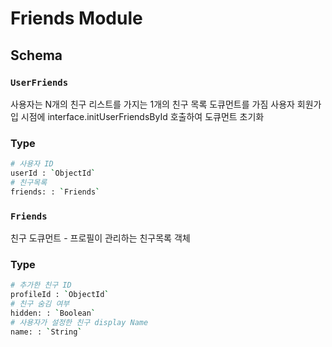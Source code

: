 # Friends Module

## Schema

### `UserFriends`

사용자는 N개의 친구 리스트를 가지는 1개의 친구 목록 도큐먼트를 가짐
사용자 회원가입 시점에 interface.initUserFriendsById 호출하여 도큐먼트 초기화

### Type

```bash
# 사용자 ID
userId : `ObjectId`
# 친구목록
friends: : `Friends`
```

### `Friends`

친구 도큐먼트 - 프로필이 관리하는 친구목록 객체

### Type

```bash
# 추가한 친구 ID
profileId : `ObjectId`
# 친구 숨김 여부
hidden: : `Boolean`
# 사용자가 설정한 친구 display Name
name: : `String`
```
